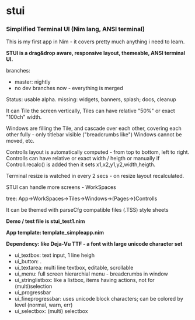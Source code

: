 # stui
### Simplified Terminal UI (Nim lang, ANSI terminal) 

This is my first app in Nim - it covers pretty much anything i need to learn.

**STUI is a drag&drop aware, responsive layout, themeable, ANSI terminal UI.**

branches:
* master: nightly
* no dev branches now - everything is merged

Status: usable alpha. missing: widgets, banners, splash; docs, cleanup 


It can Tile the screen vertically, 
Tiles can have relative "50%" or exact "100ch" width.

Windows are filling the Tile, and cascade over each other, 
covering each other fully - only titlebar visible ("breadcrumbs like")
Windows cannot be moved, etc.

Controlls layout is automatically computed - from top to bottom, left to right.
Controlls can have relative or exact width / heigth
or manually if Controll.recalc() is added then it sets x1,x2,y1,y2,width,heigth.

Terminal resize is watched in every 2 secs - on resize layout recalculated.

STUI can handle more screens - WorkSpaces

  tree: App->WorkSpaces->Tiles->Windows->(Pages->)Controlls


It can be themed with parseCfg compatible files (.TSS) style sheets

**Demo / test file is stui_test1.nim**

**App template: template_simpleapp.nim**

**Dependency: like Deja-Vu TTF - a font with large unicode character set**

* ui_textbox: text input, 1 line heigh
* ui_button: .
* ui_textarea: multi line textbox, editable, scrollable
* ui_menu: full screen hierarchial menu - breadcrumbs in window
* ui_stringlistbox: like a listbox, items having actions, not for (multi)selection
* ui_progressbar
* ui_fineprogressbar: uses unicode block characters; can be colored by level (normal, warn, err)
* ui_selectbox: (multi) selectbox




